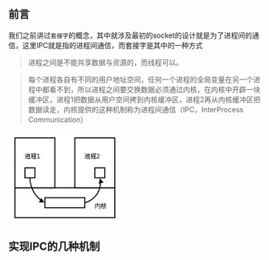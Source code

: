## 前言

我们之前讲过`套接字`的概念，其中就涉及最初的socket的设计就是为了进程间的通信，这里IPC就是指的进程间通信，而套接字是其中的一种方式

> 进程之间是不能共享数据与资源的，而线程可以。

> 每个进程各自有不同的用户地址空间，任何一个进程的全局变量在另一个进程中都看不到，所以进程之间要交换数据必须通过内核，在内核中开辟一块缓冲区，进程1把数据从用户空间拷到内核缓冲区，进程2再从内核缓冲区把数据读走，内核提供的这种机制称为进程间通信（IPC，InterProcess Communication）

![1](../images/ipc/ipc.webp)

## 实现IPC的几种机制




